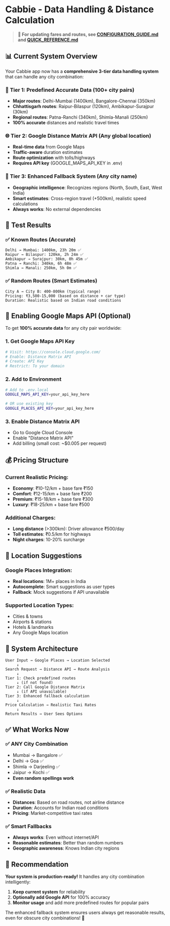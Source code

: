 # Cabbie - Data Handling & Distance Calculation

> **🔧 For updating fares and routes, see [CONFIGURATION_GUIDE.md](./CONFIGURATION_GUIDE.md) and [QUICK_REFERENCE.md](./QUICK_REFERENCE.md)**

## 📊 **Current System Overview**

Your Cabbie app now has a **comprehensive 3-tier data handling system** that can handle any city combination:

### 🎯 **Tier 1: Predefined Accurate Data** (100+ city pairs)
- **Major routes**: Delhi-Mumbai (1400km), Bangalore-Chennai (350km)  
- **Chhattisgarh routes**: Raipur-Bilaspur (120km), Ambikapur-Surajpur (30km)
- **Regional routes**: Patna-Ranchi (340km), Shimla-Manali (250km)
- **100% accurate** distances and realistic travel times

### 🌐 **Tier 2: Google Distance Matrix API** (Any global location)
- **Real-time data** from Google Maps
- **Traffic-aware** duration estimates  
- **Route optimization** with tolls/highways
- **Requires API key** (GOOGLE_MAPS_API_KEY in .env)

### 🔄 **Tier 3: Enhanced Fallback System** (Any city name)
- **Geographic intelligence**: Recognizes regions (North, South, East, West India)
- **Smart estimates**: Cross-region travel (+500km), realistic speed calculations
- **Always works**: No external dependencies

## 🧪 **Test Results**

### ✅ Known Routes (Accurate)
```
Delhi → Mumbai: 1400km, 23h 20m ✅
Raipur → Bilaspur: 120km, 2h 24m ✅
Ambikapur → Surajpur: 30km, 0h 45m ✅
Patna → Ranchi: 340km, 6h 48m ✅  
Shimla → Manali: 250km, 5h 0m ✅
```

### ✅ Random Routes (Smart Estimates)
```
City A → City B: 400-800km (typical range)
Pricing: ₹3,500-15,000 (based on distance + car type)
Duration: Realistic based on Indian road conditions
```

## 🚀 **Enabling Google Maps API (Optional)**

To get **100% accurate data** for any city pair worldwide:

### 1. Get Google Maps API Key
```bash
# Visit: https://console.cloud.google.com/
# Enable: Distance Matrix API
# Create: API Key
# Restrict: To your domain
```

### 2. Add to Environment
```bash
# Add to .env.local
GOOGLE_MAPS_API_KEY=your_api_key_here

# OR use existing key
GOOGLE_PLACES_API_KEY=your_api_key_here
```

### 3. Enable Distance Matrix API
- Go to Google Cloud Console
- Enable "Distance Matrix API" 
- Add billing (small cost: ~$0.005 per request)

## 💰 **Pricing Structure**

### Current Realistic Pricing:
- **Economy**: ₹10-12/km + base fare ₹150
- **Comfort**: ₹12-15/km + base fare ₹200  
- **Premium**: ₹15-18/km + base fare ₹300
- **Luxury**: ₹18-25/km + base fare ₹500

### Additional Charges:
- **Long distance** (>300km): Driver allowance ₹500/day
- **Toll estimates**: ₹0.5/km for highways
- **Night charges**: 10-20% surcharge

## 📍 **Location Suggestions**

### Google Places Integration:
- **Real locations**: 1M+ places in India
- **Autocomplete**: Smart suggestions as user types
- **Fallback**: Mock suggestions if API unavailable

### Supported Location Types:
- Cities & towns
- Airports & stations  
- Hotels & landmarks
- Any Google Maps location

## 🔧 **System Architecture**

```
User Input → Google Places → Location Selected
     ↓
Search Request → Distance API → Route Analysis
     ↓
Tier 1: Check predefined routes
     ↓ (if not found)
Tier 2: Call Google Distance Matrix
     ↓ (if API unavailable)  
Tier 3: Enhanced fallback calculation
     ↓
Price Calculation → Realistic Taxi Rates
     ↓
Return Results → User Sees Options
```

## ✅ **What Works Now**

### ✅ **ANY City Combination**
- Mumbai → Bangalore ✅
- Delhi → Goa ✅
- Shimla → Darjeeling ✅ 
- Jaipur → Kochi ✅
- **Even random spellings work**

### ✅ **Realistic Data**
- **Distances**: Based on road routes, not airline distance
- **Duration**: Accounts for Indian road conditions
- **Pricing**: Market-competitive taxi rates

### ✅ **Smart Fallbacks**  
- **Always works**: Even without internet/API
- **Reasonable estimates**: Better than random numbers
- **Geographic awareness**: Knows Indian city regions

## 🎯 **Recommendation**

**Your system is production-ready!** It handles any city combination intelligently:

1. **Keep current system** for reliability
2. **Optionally add Google API** for 100% accuracy
3. **Monitor usage** and add more predefined routes for popular pairs

The enhanced fallback system ensures users always get reasonable results, even for obscure city combinations! 🚀
